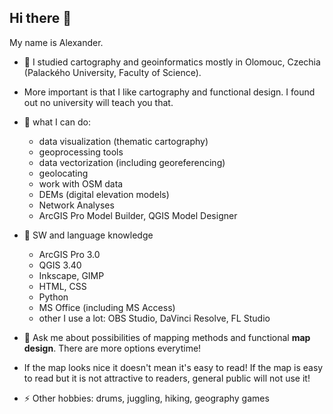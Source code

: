## Hi there 👋

<!--
**Salimgeo/Salimgeo** is a ✨ _special_ ✨ repository because its `README.md` (this file) appears on your GitHub profile.

Here are some ideas to get you started:

- 🔭 I’m currently working on ...
- 🌱 I’m currently learning ...
- 👯 I’m looking to collaborate on ...
- 🤔 I’m looking for help with ...
- 💬 Ask me about ...
- 📫 How to reach me: ...
- 😄 Pronouns: ...
- ⚡ Fun fact: ...
-->
My name is Alexander.
- 🏫 I studied cartography and geoinformatics mostly in Olomouc, Czechia (Palackého University, Faculty of Science).
- More important is that I like cartography and functional design. I found out no university will teach you that.


- 🌱 what I can do:
  - data visualization (thematic cartography)
  - geoprocessing tools
  - data vectorization (including georeferencing)
  - geolocating
  - work with OSM data
  - DEMs (digital elevation models)
  - Network Analyses
  - ArcGIS Pro Model Builder, QGIS Model Designer

- 🔧 SW and language knowledge
  - ArcGIS Pro 3.0
  - QGIS 3.40
  - Inkscape, GIMP
  - HTML, CSS
  - Python
  - MS Office (including MS Access)
  - other I use a lot: OBS Studio, DaVinci Resolve, FL Studio
 
- 💬 Ask me about possibilities of mapping methods and functional **map design**. There are more options everytime!
- If the map looks nice it doesn't mean it's easy to read! If the map is easy to read but  it is not attractive to readers, general public will not use it!

- ⚡ Other hobbies: drums, juggling, hiking, geography games
